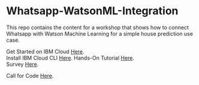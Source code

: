 # Whatsapp-WatsonML-Integration
This repo contains the content for a workshop that shows how to connect Whatsapp with Watson Machine Learning for a simple house prediction use case.

Get Started on IBM Cloud [Here](https://ibm.biz/WatsonWhatsapp).<br>
Install IBM Cloud CLI [Here](https://cloud.ibm.com/docs/cli?topic=cli-install-ibmcloud-cli).
Hands-On Tutorial [Here](https://developer.ibm.com/patterns/build-a-framework-that-connects-whatsapp-to-any-watson-service-on-ibm-cloud/). <br>
Survey [Here](https://ibm.biz/BdfzQv).

Call for Code [Here](developer.ibm.com/callforcode).
